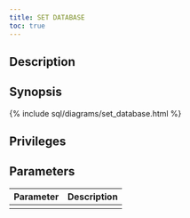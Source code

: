 ```yaml
---
title: SET DATABASE
toc: true
---
```


## Description

## Synopsis

{% include sql/diagrams/set_database.html %}

## Privileges

## Parameters

| Parameter | Description |
|-----------|-------------|
|  |  |
